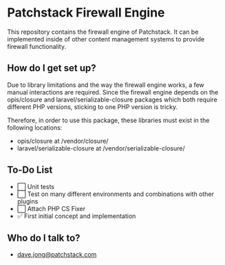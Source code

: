 # Patchstack Firewall Engine #

This repository contains the firewall engine of Patchstack.
It can be implemented inside of other content management systems to provide firewall functionality.

## How do I get set up? ##

Due to library limitations and the way the firewall engine works, a few manual interactions are required. Since the firewall engine depends on the opis/closure and laravel/serializable-closure packages which both require different PHP versions, sticking to one PHP version is tricky.

Therefore, in order to use this package, these libraries must exist in the following locations:
* opis/closure at /vendor/closure/
* laravel/serializable-closure at /vendor/serializable-closure/

## To-Do List ##
- ⬜️ Unit tests
- ⬜️ Test on many different environments and combinations with other plugins
- ⬜️ Attach PHP CS Fixer
- ✅ First initial concept and implementation

## Who do I talk to? ##

* dave.jong@patchstack.com